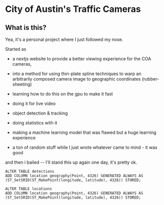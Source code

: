 
# City of Austin's Traffic Cameras

## What is this?

Yea, it's a personal project where I just followed my nose. 

Started as 

* a nextjs website to provide a better viewing experience for the COA cameras,
* into a method for using thin-plate spline techniques to warp an arbitrarily composed camera image to geographic coordinates (rubber-sheeting)
* learning how to do this on the gpu to make it fast
* doing it for live video
* object detection & tracking
* doing statistics with it
* making a machine learning model that was flawed but a huge learning experience

* a ton of random stuff while I just wrote whatever came to mind - it was good

and then i bailed -- I'll stand this up again one day, it's pretty ok. 


```
ALTER TABLE detections
ADD COLUMN location geography(Point, 4326) GENERATED ALWAYS AS (ST_SetSRID(ST_MakePoint(longitude, latitude), 4326)) STORED;

ALTER TABLE locations
ADD COLUMN location geography(Point, 4326) GENERATED ALWAYS AS (ST_SetSRID(ST_MakePoint(longitude, latitude), 4326)) STORED;
```